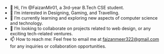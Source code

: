 - 👋 Hi, I’m @FaizanMir01, a 3rd-year B.Tech CSE student.
- 👀 I’m interested in Designing, Gaming, and Travelling.
- 🌱 I’m currently learning and exploring new aspects of computer science and technology.
- 💞️ I’m looking to collaborate on projects related to web design, or any exciting tech-related ventures.
- 📫 How to reach me: Feel free to email me at faizanmeer322@gmail.com for any inquiries or collaboration opportunities.


<!---
FaizanMir01/FaizanMir01 is a ✨ special ✨ repository because its `README.md` (this file) appears on your GitHub profile.
You can click the Preview link to take a look at your changes.
--->
